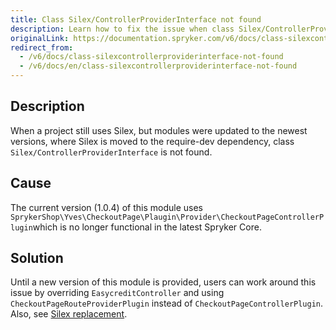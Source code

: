 ```yaml
---
title: Class Silex/ControllerProviderInterface not found
description: Learn how to fix the issue when class Silex/ControllerProviderInterface is not found
originalLink: https://documentation.spryker.com/v6/docs/class-silexcontrollerproviderinterface-not-found
redirect_from:
  - /v6/docs/class-silexcontrollerproviderinterface-not-found
  - /v6/docs/en/class-silexcontrollerproviderinterface-not-found
---
```


## Description

When a project still uses Silex, but modules were updated to the newest versions, where Silex is moved to the require-dev dependency, class `Silex/ControllerProviderInterface` is not found.

## Cause
The current version (1.0.4) of this module uses `SprykerShop\Yves\CheckoutPage\Plaugin\Provider\CheckoutPageControllerPlugin`which is no longer functional in the latest Spryker Core.

## Solution
Until a new version of this module is provided, users can work around this issue by overriding `EasycreditController` and using `CheckoutPageRouteProviderPlugin` instead of `CheckoutPageControllerPlugin`. Also, see [Silex replacement](https://documentation.spryker.com/docs/silex-replacement).
